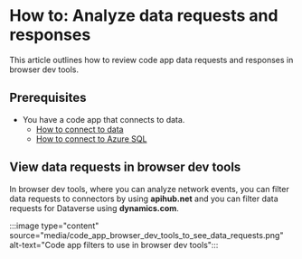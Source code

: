 # How to: Analyze data requests and responses
This article outlines how to review code app data requests and responses in browser dev tools. 

## Prerequisites
- You have a code app that connects to data.
  - [How to connect to data](./how-to/connect-to-data.md)
  - [How to connect to Azure SQL](./how-to/connect-to-azure-sql.md)

## View data requests in browser dev tools
In browser dev tools, where you can analyze network events, you can filter data requests to connectors by using **apihub.net** and you can filter data requests for Dataverse using **dynamics.com**.

:::image type="content" source="media/code_app_browser_dev_tools_to_see_data_requests.png" alt-text="Code app filters to use in browser dev tools":::
